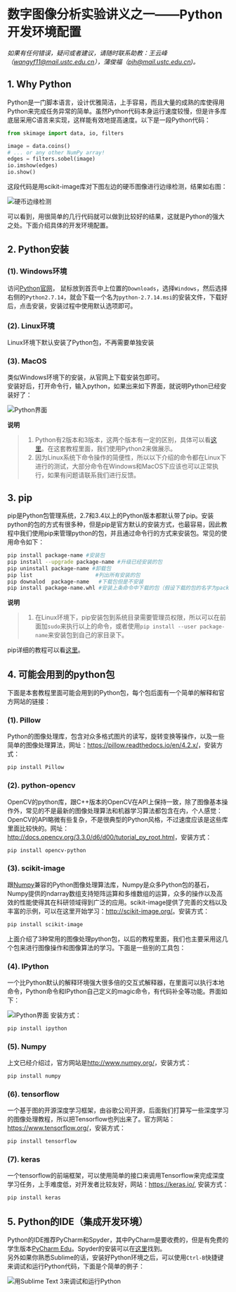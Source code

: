 # 数字图像分析实验讲义之一——Python开发环境配置

*如果有任何错误，疑问或者建议，请随时联系助教：王云峰（wangyf11@mail.ustc.edu.cn），蒲俊福（pjh@mail.ustc.edu.cn)。*


## 1. Why Python
Python是一门脚本语言，设计优雅简洁，上手容易，而且大量的成熟的库使得用Python来完成任务异常的简单。虽然Python代码本身运行速度较慢，但是许多库底层采用C语言来实现，这样能有效地提高速度。以下是一段Python代码：
```python
from skimage import data, io, filters

image = data.coins()
# ... or any other NumPy array!
edges = filters.sobel(image)
io.imshow(edges)
io.show()
```
这段代码是用scikit-image库对下图左边的硬币图像进行边缘检测，结果如右图：

![硬币边缘检测](assets/01/example_coins.jpg)

可以看到，用很简单的几行代码就可以做到比较好的结果，这就是Python的强大之处。下面介绍具体的开发环境配置。  


## 2. Python安装
### (1). Windows环境
访问[Python官网](https://www.python.org/)， 鼠标放到首页中上位置的`Downloads`，选择`Windows`，然后选择右侧的`Python2.7.14`，就会下载一个名为`python-2.7.14.msi`的安装文件，下载好后，点击安装，安装过程中使用默认选项即可。
### (2). Linux环境
Linux环境下默认安装了Python包，不再需要单独安装
### (3). MacOS
类似Windows环境下的安装，从官网上下载安装包即可。    
安装好后，打开命令行，输入python，如果出来如下界面，就说明Python已经安装好了：

![Python界面](assets/01/python_jiemian.jpg)


**说明**
> 1. Python有2版本和3版本，这两个版本有一定的区别，具体可以看[这里](https://wiki.python.org/moin/Python2orPython3)。在这套教程里面，我们使用Python2来做展示。
> 2. 因为Linux系统下命令操作的简便性，所以以下介绍的命令都在Linux下进行的测试，大部分命令在Windows和MacOS下应该也可以正常执行，如果有问题请联系我们进行反馈。

## 3. pip
pip是Python包管理系统，2.7和3.4以上的Python版本都默认带了pip。安装python的包的方式有很多种，但是pip是官方默认的安装方式，也最容易，因此教程中我们使用pip来管理python的包，并且通过命令行的方式来安装包。常见的使用命令如下：
```bash
pip install package-name #安装包
pip install --upgrade package-name #升级已经安装的包
pip uninstall package-name #卸载包
pip list 					#列出所有安装的包
pip downalod  package-name   #下载包但是不安装
pip install package-name.whl #安装上条命令中下载的包（假设下载的包的名字为package-name.whl）
```
**说明**
> 1. 在Linux环境下，pip安装包到系统目录需要管理员权限，所以可以在前面加`sudo`来执行以上的命令，或者使用`pip install --user package-name`来安装包到自己的家目录下。  

pip详细的教程可以看[这里](https://pip.pypa.io/en/stable/)。

## 4. 可能会用到的python包
下面是本套教程里面可能会用到的Python包，每个包后面有一个简单的解释和官方网站的链接：
### (1). Pillow
Python的图像处理库，包含对众多格式图片的读写，旋转变换等操作，以及一些简单的图像处理算法，网址：<https://pillow.readthedocs.io/en/4.2.x/>，安装方式：
```bash
pip install Pillow
```
### (2). python-opencv
OpenCV的python库，跟C++版本的OpenCV在API上保持一致，除了图像基本操作外，常见的不是最新的图像处理算法和机器学习算法都包含在内，个人感觉：OpenCV的API略微有些复杂，不是很典型的Python风格，不过速度应该是这些库里面比较快的。网址：<http://docs.opencv.org/3.3.0/d6/d00/tutorial_py_root.html>，安装方式：
```bash
pip install opencv-python
```
### (3). scikit-image 
跟[Numpy](http://www.numpy.org/)兼容的Python图像处理算法库，Numpy是众多Python包的基石，Numpy提供的ndarray数组支持矩阵运算和多维数组的运算，众多的操作以及高效的性能使得其在科研领域得到广泛的应用。scikit-image提供了完善的文档以及丰富的示例，可以在这里开始学习：<http://scikit-image.org/>。安装方式：
```bash
pip install scikit-image
```
上面介绍了3种常用的图像处理python包，以后的教程里面，我们也主要采用这几个包来进行图像操作和图像算法的学习。下面是一些别的工具包：
### (4). IPython
一个比Python默认的解释环境强大很多倍的交互式解释器，在里面可以执行本地命令，Python命令和IPython自己定义的magic命令，有代码补全等功能。界面如下：

![IPython界面](assets/01/ipython_interface.jpg)
安装方式：
```bash
pip install ipython
```
### (5). Numpy
上文已经介绍过，官方网站是<http://www.numpy.org/>，安装方式：
```bash
pip install numpy
```
### (6). tensorflow
一个基于图的开源深度学习框架，由谷歌公司开源，后面我们打算写一些深度学习的图像处理教程，所以把Tensorflow也列出来了。官方网站：<https://www.tensorflow.org/>，安装方式：
```bash
pip install tensorflow
```
### (7). keras
一个tensorflow的前端框架，可以使用简单的接口来调用Tensorflow来完成深度学习任务，上手难度低，对开发者比较友好，网站：<https://keras.io/>, 安装方式：
```bash
pip install keras
```
## 5. Python的IDE（集成开发环境）
Python的IDE推荐PyCharm和Spyder，其中PyCharm是要收费的，但是有免费的学生版本[PyCharm Edu](https://www.jetbrains.com/pycharm-edu/)。Spyder的安装可以在[这里](https://github.com/spyder-ide/spyder)找到。  
另外如果你熟悉Sublime的话，安装好Python环境之后，可以使用`Ctrl-B`快捷键来调试和运行Python代码，下面是个简单的例子： 

![用Sublime Text 3来调试和运行Python](assets/01/sulime_python_build.jpg)
